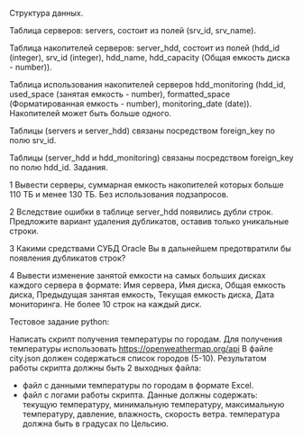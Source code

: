 Структура данных.

Таблица серверов: servers, состоит из полей (srv_id, srv_name).

Таблица накопителей серверов: server_hdd, состоит из полей (hdd_id (integer), srv_id (integer),
hdd_name, hdd_capacity (Общая емкость диска - number)).

Таблица использования накопителей серверов hdd_monitoring (hdd_id, used_space (занятая емкость -
number), formatted_space (Форматированная емкость - number), monitoring_date (date)).
Накопителей может быть больше одного.

Таблицы (servers и server_hdd) связаны посредством foreign_key по полю srv_id.

Таблицы (server_hdd и hdd_monitoring) связаны посредством foreign_key по полю hdd_id.
Задания.


1
Вывести серверы, суммарная емкость накопителей которых больше 110 ТБ и менее 130 ТБ. Без
использования подзапросов.

2
Вследствие ошибки в таблице server_hdd появились дубли строк.
Предложите вариант удаления дубликатов, оставив только уникальные строки.

3
Какими средствами СУБД Oracle Вы в дальнейшем предотвратили бы появления дубликатов строк?

4
Вывести изменение занятой емкости на самых больших дисках каждого сервера в формате:
Имя сервера, Имя диска, Общая емкость диска, Предыдущая занятая емкость, Текущая емкость диска,
Дата мониторинга.
Не более 10 строк на каждый диск.


Тестовое задание python:

Написать скрипт получения температуры по городам.
Для получения температуры использовать https://openweathermap.org/api
В файле city.json должен содержаться список городов (5-10).
Результатом работы скрипта должны быть 2 выходных файла:
- файл с данными температуры по городам в формате Excel.
- файл с логами работы скрипта.
Данные должны содержать:
текущую температуру, минимальную температуру, максимальную температуру, давление,
влажность, скорость ветра.
температура должна быть в градусах по Цельсию.
